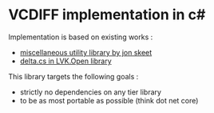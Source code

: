 # VCDIFF implementation in c#

Implementation is based on existing works :

* [miscellaneous utility library by jon skeet](http://jonskeet.uk/csharp/miscutil/)
* [delta.cs in LVK.Open library](http://sourceforge.net/projects/lvkopen/)

This library targets the following goals :

* strictly no dependencies on any tier library
* to be as most portable as possible (think dot net core)
